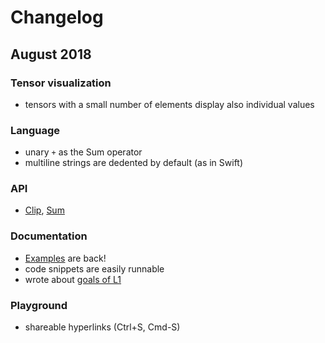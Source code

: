 # Changelog

## August 2018

### Tensor visualization
* tensors with a small number of elements display also individual values

### Language
* unary `+` as the Sum operator
* multiline strings are dedented by default (as in Swift)

### API
* [Clip](https://mlajtos.github.io/L1/latest/#OjpDbGlw), [Sum](https://mlajtos.github.io/L1/latest/#OjpTdW0=)

### Documentation
* [Examples](https://github.com/mlajtos/L1/tree/master/src/gallery) are back!
* code snippets are easily runnable
* wrote about [goals of L1](GOAL.md)

### Playground
* shareable hyperlinks (Ctrl+S, Cmd-S)